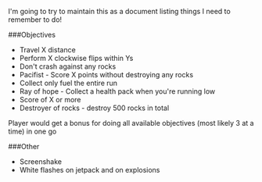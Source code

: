 I'm going to try to maintain this as a document listing things I need to remember to do!

###Objectives
- Travel X distance
- Perform X clockwise flips within Ys
- Don't crash against any rocks
- Pacifist - Score X points without destroying any rocks
- Collect only fuel the entire run
- Ray of hope - Collect a health pack when you're running low
- Score of X or more
- Destroyer of rocks - destroy 500 rocks in total

Player would get a bonus for doing all available objectives (most likely 3 at a time) in one go

###Other
- Screenshake
- White flashes on jetpack and on explosions